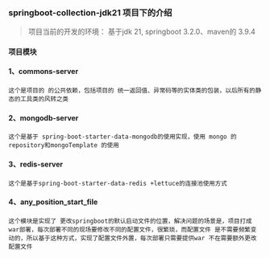 ###  springboot-collection-jdk21 项目下的介绍

> 项目当前的开发的环境： 基于jdk 21, springboot 3.2.0、maven的 3.9.4

#### 项目模块

#### 1、commons-server

```
这个是项目的 的公共依赖，包括项目的 统一返回值、异常码等的实体类的包装，以后所有的静态的工具类的风转之类
```

#### 2、mongodb-server

```
这个是基于 spring-boot-starter-data-mongodb的使用实现，使用 mongo 的repository和mongoTemplate 的使用
```

#### 3、redis-server

```
这个是基于spring-boot-starter-data-redis +lettuce的连接池使用方式
```

#### 4、any_position_start_file

```
这个模块是实现了 更改springboot的默认启动文件的位置，解决问题的场景是，项目打成war部署，每次部署不同的现场要修改不同的配置文件，很繁琐，而配置文件 是不需要频繁变动的，所以基于这种方式，实现了配置文件外置，每次部署只需要提供war 不在需要额外更改配置文件
```

